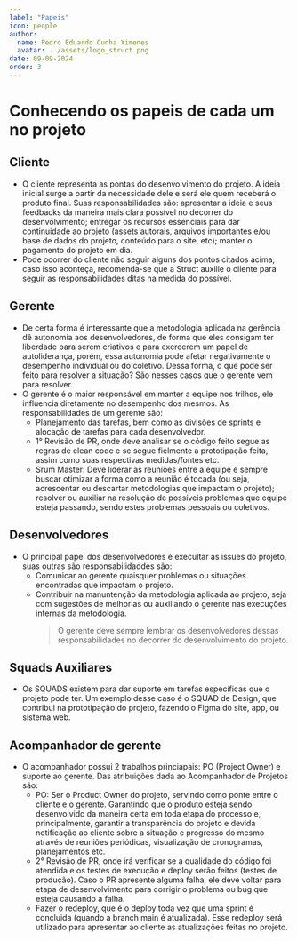 ```yaml
---
label: "Papeis"
icon: people
author:
  name: Pedro Eduardo Cunha Ximenes
  avatar: ../assets/logo_struct.png
date: 09-09-2024
order: 3
---
```


# Conhecendo os papeis de cada um no projeto

## Cliente

- O cliente representa as pontas do desenvolvimento do projeto. A ideia inicial surge a partir da necessidade dele e será ele quem receberá o produto final. Suas responsabilidades são: apresentar a ideia e seus feedbacks da maneira mais clara possível no decorrer do desenvolvimento; entregar os recursos essenciais para dar continuidade ao projeto (assets autorais, arquivos importantes e/ou base de dados do projeto, conteúdo para o site, etc); manter o pagamento do projeto em dia.
- Pode ocorrer do cliente não seguir alguns dos pontos citados acima, caso isso aconteça, recomenda-se que a Struct auxilie o cliente para seguir as responsabilidades ditas na medida do possível.

## Gerente

- De certa forma é interessante que a metodologia aplicada na gerência dê autonomia aos desenvolvedores, de forma que eles consigam ter liberdade para serem criativos e para exercerem um papel de autoliderança, porém, essa autonomia pode afetar negativamente o desempenho individual ou do coletivo. Dessa forma, o que pode ser feito para resolver a situação? São nesses casos que o gerente vem para resolver.
- O gerente é o maior responsável em manter a equipe nos trilhos, ele influencia diretamente no desempenho dos mesmos. As responsabilidades de um gerente são:
  - Planejamento das tarefas, bem como as divisões de sprints e alocação de tarefas para cada desenvolvedor.
  - 1° Revisão de PR, onde deve analisar se o código feito segue as regras de clean code e se segue fielmente a prototipação feita, assim como suas respectivas medidas/fontes etc.
  - Srum Master: Deve liderar as reuniões entre a equipe e sempre buscar otimizar a forma como a reunião é tocada (ou seja, acrescentar ou descartar metodologias que impactam o projeto); resolver ou auxiliar na resolução de possíveis problemas que equipe esteja passando, sendo estes problemas pessoais ou coletivos.

## Desenvolvedores

- O principal papel dos desenvolvedores é execultar as issues do projeto, suas outras são responsabilidaddes são:
  - Comunicar ao gerente quaisquer problemas ou situações encontradas que impactam o projeto.
  - Contribuir na manuntenção da metodologia aplicada ao projeto, seja com sugestões de melhorias ou auxiliando o gerente nas execuções internas da metodologia.
    > O gerente deve sempre lembrar os desenvolvedores dessas responsabilidades no decorrer do desenvolvimento do projeto.

## Squads Auxiliares

- Os SQUADS existem para dar suporte em tarefas específicas que o projeto pode ter. Um exemplo desse caso é o SQUAD de Design, que contribui na prototipação do projeto, fazendo o Figma do site, app, ou sistema web.

## Acompanhador de gerente

- O acompanhador possui 2 trabalhos princiapais: PO (Project Owner) e suporte ao gerente. Das atribuições dada ao Acompanhador de Projetos são:
  - PO: Ser o Product Owner do projeto, servindo como ponte entre o cliente e o gerente. Garantindo que o produto esteja sendo desenvolvido da maneira certa em toda etapa do processo e, principalmente, garantir a transparência do projeto e devida notificação ao cliente sobre a situação e progresso do mesmo através de reuniões periódicas, visualização de cronogramas, planejamentos etc.
  - 2° Revisão de PR, onde irá verificar se a qualidade do código foi atendida e os testes de execução e deploy serão feitos (testes de produção). Caso o PR apresente alguma falha, ele deve voltar para etapa de desenvolvimento para corrigir o problema ou bug que esteja causando a falha.
  - Fazer o redeploy, que é o deploy toda vez que uma sprint é concluida (quando a branch main é atualizada). Esse redeploy será utilizado para apresentar ao cliente as atualizações feitas no projeto.
